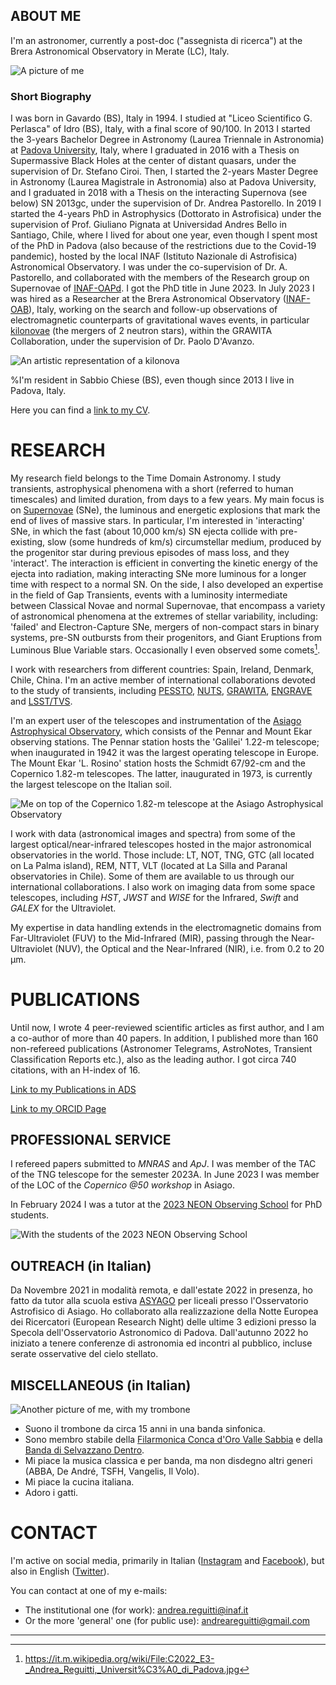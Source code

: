 ## ABOUT ME
I'm an astronomer, currently a post-doc ("assegnista di ricerca") at the Brera Astronomical Observatory in Merate (LC), Italy.

![A picture of me](./images/small.jpg)

### Short Biography
I was born in Gavardo (BS), Italy in 1994. I studied at "Liceo Scientifico G. Perlasca" of Idro (BS), Italy, with a final score of 90/100.
In 2013 I started the 3-years Bachelor Degree in Astronomy (Laurea Triennale in Astronomia) at [Padova University](https://www.unipd.it/), Italy, where I graduated in 2016 with a Thesis on Supermassive Black Holes at the center of distant quasars, under the supervision of Dr. Stefano Ciroi.
Then, I started the 2-years Master Degree in Astronomy (Laurea Magistrale in Astronomia) also at Padova University, and I graduated in 2018 with a Thesis on the interacting Supernova (see below) SN 2013gc, under the supervision of Dr. Andrea Pastorello.
In 2019 I started the 4-years PhD in Astrophysics (Dottorato in Astrofisica) under the supervision of Prof. Giuliano Pignata at Universidad Andres Bello in Santiago, Chile, where I lived for about one year, even though I spent most of the PhD in Padova (also because of the restrictions due to the Covid-19 pandemic), hosted by the local INAF (Istituto Nazionale di Astrofisica) Astronomical Observatory. 
I was under the co-supervision of Dr. A. Pastorello, and collaborated with the members of the Research group on Supernovae of [INAF-OAPd](https://www.oapd.inaf.it/). I got the PhD title in June 2023. 
In July 2023 I was hired as a Researcher at the Brera Astronomical Observatory ([INAF-OAB](http://www.brera.inaf.it/)), Italy, working on the search and follow-up observations of electromagnetic counterparts of gravitational waves events, in particular [kilonovae](https://en.wikipedia.org/wiki/Kilonova) (the mergers of 2 neutron stars), within the GRAWITA Collaboration, under the supervision of Dr. Paolo D'Avanzo.

![An artistic representation of a kilonova](./images/kilonova.jpg)

%I'm resident in Sabbio Chiese (BS), even though since 2013 I live in Padova, Italy.

Here you can find a [link to my CV](./Curriculum_Vitae.pdf "My CV").

# RESEARCH
My research field belongs to the Time Domain Astronomy. I study transients, astrophysical phenomena with a short (referred to human timescales) and limited duration, from days to a few years.
My main focus is on [Supernovae](https://sngroup.oapd.inaf.it/supernova_intro.html) (SNe), the luminous and energetic explosions that mark the end of lives of massive stars.
In particular, I'm interested in 'interacting' SNe, in which the fast (about 10,000 km/s) SN ejecta collide with pre-existing, slow (some hundreds of km/s) circumstellar medium, produced by the progenitor star during previous episodes of mass loss, and they 'interact'. The interaction is efficient in converting the kinetic energy of the ejecta into radiation, making interacting SNe more luminous for a longer time with respect to a normal SN.
On the side, I also developed an expertise in the field of Gap Transients, events with a luminosity intermediate between Classical Novae and normal Supernovae, that encompass a variety of astronomical phenomena at the extremes of stellar variability, including: 'failed' and Electron-Capture SNe, mergers of non-compact stars in binary systems, pre-SN outbursts from their progenitors, and Giant Eruptions from Luminous Blue Variable stars.
Occasionally I even observed some comets[^1].

I work with researchers from different countries: Spain, Ireland, Denmark, Chile, China. I'm an active member of international collaborations devoted to the study of transients, including [PESSTO](https://www.pessto.org/), [NUTS](https://nuts.sn.ie/), [GRAWITA](https://grawita.inaf.it/), [ENGRAVE](http://www.engrave-eso.org/) and [LSST/TVS](https://lsst-tvssc.github.io/).

I'm an expert user of the telescopes and instrumentation of the [Asiago Astrophysical Observatory](https://www.oapd.inaf.it/sede-di-asiago), which consists of the Pennar and Mount Ekar observing stations.
The Pennar station hosts the 'Galilei' 1.22-m telescope; when inaugurated in 1942 it was the largest operating telescope in Europe.
The Mount Ekar 'L. Rosino' station hosts the Schmidt 67/92-cm and the Copernico 1.82-m telescopes. The latter, inaugurated in 1973, is currently the largest telescope on the Italian soil.

![Me on top of the Copernico 1.82-m telescope at the Asiago Astrophysical Observatory](./images/me_at_copernico.jpg)

I work with data (astronomical images and spectra) from some of the largest optical/near-infrared telescopes hosted in the major astronomical observatories in the world. Those include: LT, NOT, TNG, GTC (all located on La Palma island), REM, NTT, VLT (located at La Silla and Paranal observatories in Chile). Some of them are available to us through our international collaborations.
I also work on imaging data from some space telescopes, including _HST_, _JWST_ and _WISE_ for the Infrared, _Swift_ and _GALEX_ for the Ultraviolet.

My expertise in data handling extends in the electromagnetic domains from Far-Ultraviolet (FUV) to the Mid-Infrared (MIR), passing through the Near-Ultraviolet (NUV), the Optical and the Near-Infrared (NIR), i.e. from 0.2 to 20 µm.

# PUBLICATIONS
Until now, I wrote 4 peer-reviewed scientific articles as first author, and I am a co-author of more than 40 papers.
In addition, I published more than 160 non-refereed publications (Astronomer Telegrams, AstroNotes, Transient Classification Reports etc.), also as the leading author.
I got circa 740 citations, with an H-index of 16.

[Link to my Publications in ADS](https://ui.adsabs.harvard.edu/public-libraries/in38wuqjTi6qO-OZzVnzQA "My Publications in ADS")

[Link to my ORCID Page](https://orcid.org/my-orcid?orcid=0000-0003-4254-2724 "My ORCID page")

## PROFESSIONAL SERVICE
I refereed papers submitted to _MNRAS_ and _ApJ_. I was member of the TAC of the TNG telescope for the semester 2023A.
In June 2023 I was member of the LOC of the _Copernico @50 workshop_ in Asiago.

In February 2024 I was a tutor at the [2023 NEON Observing School](https://www2.mpia-hd.mpg.de/~korhonen/ORP_training/NEON2023/) for PhD students.

![With the students of the 2023 NEON Observing School](./images/NEON.jpg)

## OUTREACH (in Italian)
Da Novembre 2021 in modalità remota, e dall'estate 2022 in presenza, ho fatto da tutor alla scuola estiva [ASYAGO](https://schools.dfa.unipd.it/ASYAGO/) per liceali presso l'Osservatorio Astrofisico di Asiago.
Ho collaborato alla realizzazione della Notte Europea dei Ricercatori (European Research Night) delle ultime 3 edizioni presso la Specola dell'Osservatorio Astronomico di Padova.
Dall'autunno 2022 ho iniziato a tenere conferenze di astronomia ed incontri al pubblico, incluse serate osservative del cielo stellato.

## MISCELLANEOUS (in Italian)
![Another picture of me, with my trombone](./images/me.jpg)

- Suono il trombone da circa 15 anni in una banda sinfonica.
- Sono membro stabile della [Filarmonica Conca d'Oro Valle Sabbia](https://filarmonicaconcadoro.it/it/) e della [Banda di Selvazzano Dentro](https://www.bandadiselvazzano.it/).
- Mi piace la musica classica e per banda, ma non disdegno altri generi (ABBA, De André, TSFH, Vangelis, Il Volo).
- Mi piace la cucina italiana.
- Adoro i gatti.

# CONTACT
I'm active on social media, primarily in Italian ([Instagram](https://www.instagram.com/andreareguitti/) and [Facebook](https://www.facebook.com/andrea.reguitti)), but also in English ([Twitter](https://twitter.com/andrea_reguitti)).

You can contact at one of my e-mails:
- The institutional one (for work): andrea.reguitti@inaf.it
- Or the more 'general' one (for public use): andreareguitti@gmail.com
  
----------------------------------------------------------------------

[^1]: <https://it.m.wikipedia.org/wiki/File:C2022_E3-_Andrea_Reguitti,_Universit%C3%A0_di_Padova.jpg>

